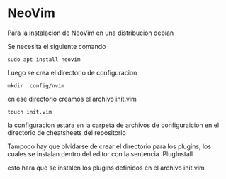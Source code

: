 # NeoVim

Para la instalacion de NeoVim en una distribucion debian

Se necesita el siguiente comando

`sudo apt install neovim`

Luego se crea el directorio de configuracion

`mkdir .config/nvim`

en ese directorio creamos el archivo init.vim

`touch init.vim`

la configuracion estara en la carpeta de archivos de configuraicion en el directorio de cheatsheets del repositorio

Tampoco hay que olvidarse de crear el directorio para los plugins, los cuales se instalan dentro del editor con la
sentencia :PlugInstall

esto hara que se instalen los plugins definidos en el archivo init.vim 
